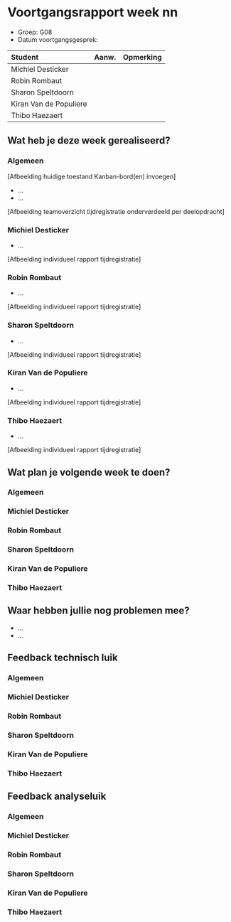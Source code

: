 # Voortgangsrapport week nn

* Groep: G08
* Datum voortgangsgesprek:

| Student                | Aanw. | Opmerking |
|:---------------------- |:----- |:--------- |
| Michiel Desticker      |       |           |
| Robin Rombaut          |       |           |
| Sharon Speltdoorn      |       |           |
| Kiran Van de Populiere |       |           |
| Thibo Haezaert         |       |           |

## Wat heb je deze week gerealiseerd?

### Algemeen

[Afbeelding huidige toestand Kanban-bord(en) invoegen]

* ...
* ...

[Afbeelding teamoverzicht tijdregistratie onderverdeeld per deelopdracht]

### Michiel Desticker

* ...

[Afbeelding individueel rapport tijdregistratie]

### Robin Rombaut

* ...

[Afbeelding individueel rapport tijdregistratie]

### Sharon Speltdoorn

* ...

[Afbeelding individueel rapport tijdregistratie]

### Kiran Van de Populiere

* ...

[Afbeelding individueel rapport tijdregistratie]

### Thibo Haezaert

* ...

[Afbeelding individueel rapport tijdregistratie]

## Wat plan je volgende week te doen?

### Algemeen
### Michiel Desticker
### Robin Rombaut
### Sharon Speltdoorn
### Kiran Van de Populiere
### Thibo Haezaert

## Waar hebben jullie nog problemen mee?

* ...
* ...

## Feedback technisch luik

### Algemeen

### Michiel Desticker
### Robin Rombaut
### Sharon Speltdoorn
### Kiran Van de Populiere
### Thibo Haezaert

## Feedback analyseluik

### Algemeen

### Michiel Desticker
### Robin Rombaut
### Sharon Speltdoorn
### Kiran Van de Populiere
### Thibo Haezaert

